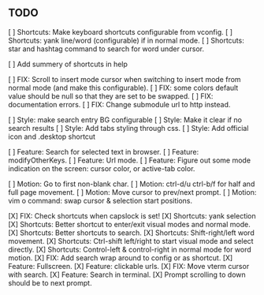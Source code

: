 ## TODO

[ ] Shortcuts: Make keyboard shortcuts configurable from vconfig.
[ ] Shortcuts: yank line/word (configurable) if in normal mode. 
[ ] Shortcuts: star and hashtag command to search for word under cursor.

[ ] Add summery of shortcuts in help

[ ] FIX: Scroll to insert mode cursor when switching to insert mode from normal
    mode (and make this configurable).
[ ] FIX: some colors default value should be null so that they are set to be
    swapped.
[ ] FIX: documentation errors.
[ ] FIX: Change submodule url to http instead.

[ ] Style: make search entry BG configurable
[ ] Style: Make it clear if no search results
[ ] Style: Add tabs styling through css.
[ ] Style: Add official icon and .desktop shortcut

[ ] Feature: Search for selected text in browser.
[ ] Feature: modifyOtherKeys.
[ ] Feature: Url mode. 
[ ] Feature: Figure out some mode indication on the screen: cursor color, or
    active-tab color.

[ ] Motion: Go to first non-blank char.
[ ] Motion: ctrl-d/u ctrl-b/f for half and full page movement.
[ ] Motion: Move cursor to prev/next prompt.
[ ] Motion: vim o command: swap cursor & selection start positions.

[X] FIX: Check shortcuts when capslock is set!
[X] Shortcuts: yank selection
[X] Shortcuts: Better shortcut to enter/exit visual modes and normal mode.
[X] Shortcuts: Better shortcuts to search.
[X] Shortcuts: Shift-right/left word movement.
[X] Shortcuts: Ctrl-shift left/right to start visual mode and select directly.
[X] Shortcuts: Control-left & control-right in normal mode for word motion.
[X] FIX: Add search wrap around to config or as shortcut.
[X] Feature: Fullscreen.
[X] Feature: clickable urls.
[X] FIX: Move vterm cursor with search. 
[X] Feature: Search in terminal.
[X] Prompt scrolling to down should be to next prompt.
